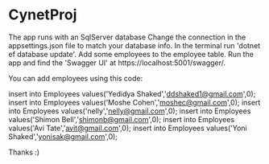 # CynetProj

The app runs with an SqlServer database
Change the connection in the appsettings.json file to match your database info.
In the terminal run 'dotnet ef database update'.
Add some employees to the employee table.
Run the app and find the 'Swagger UI' at https://localhost:5001/swagger/.

You can add employees using this code:

insert into Employees values('Yedidya Shaked','ddshaked1@gmail.com',0);
insert into Employees values('Moshe Cohen','moshec@gmail.com',0);
insert into Employees values('nelly','nelly@gmail.com',0);
insert into Employees values('Shimon Bell','shimonb@gmail.com',0);
insert into Employees values('Avi Tate','avit@gmail.com',0);
insert into Employees values('Yoni Shaked','yonisak@gmail.com',0);

Thanks :)
